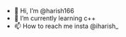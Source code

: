 - 👋 Hi, I’m @harish166
- 🌱 I’m currently learning c++
- 📫 How to reach me insta @iharish_ 

<!---
harish166/harish166 is a ✨ special ✨ repository because its `README.md` (this file) appears on your GitHub profile.
You can click the Preview link to take a look at your changes.
--->
